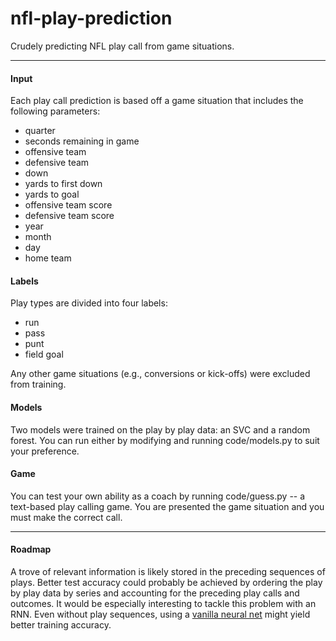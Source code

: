 # nfl-play-prediction
Crudely predicting NFL play call from game situations.

----

#### Input
Each play call prediction is based off a game situation that includes the following parameters:
* quarter
* seconds remaining in game
* offensive team
* defensive team
* down
* yards to first down
* yards to goal
* offensive team score
* defensive team score
* year
* month
* day
* home team


#### Labels
Play types are divided into four labels:
* run
* pass
* punt
* field goal

Any other game situations (e.g., conversions or kick-offs) were excluded from training.


#### Models
Two models were trained on the play by play data: an SVC and a random forest. You can run either by modifying and running code/models.py to suit your preference.


#### Game
You can test your own ability as a coach by running code/guess.py -- a text-based play calling game. You are presented the game situation and you must make the correct call.


----
#### Roadmap
A trove of relevant information is likely stored in the preceding sequences of plays. Better test accuracy could probably be achieved by ordering the play by play data by series and accounting for the preceding play calls and outcomes. It would be especially interesting to tackle this problem with an RNN. Even without play sequences, using a [vanilla neural net](https://github.com/cgyulay/theano-nn) might yield better training accuracy.
